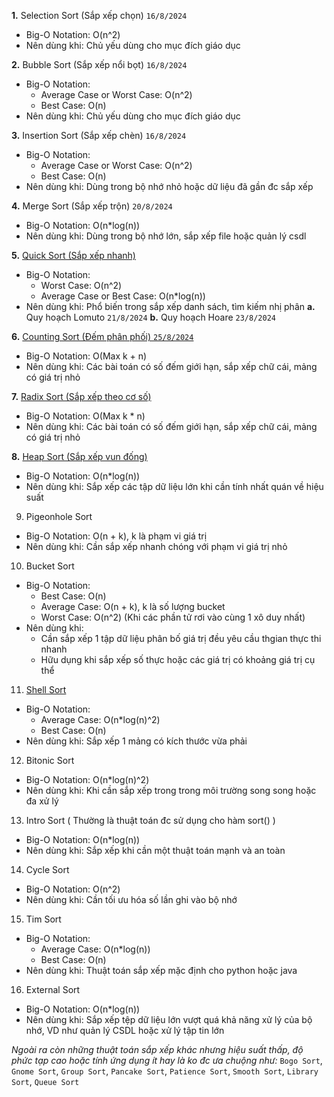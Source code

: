 **1.** Selection Sort (Sắp xếp chọn)  `16/8/2024`
- Big-O Notation: O(n^2)
- Nên dùng khi: Chủ yếu dùng cho mục đích giáo dục
    
**2.** Bubble Sort (Sắp xếp nổi bọt)  `16/8/2024`
- Big-O Notation:
    + Average Case or Worst Case: O(n^2)
    + Best Case: O(n)
- Nên dùng khi: Chủ yếu dùng cho mục đích giáo dục

**3.** Insertion Sort (Sắp xếp chèn)  `16/8/2024`
- Big-O Notation:
    + Average Case or Worst Case: O(n^2)
    + Best Case: O(n)
- Nên dùng khi: Dùng trong bộ nhớ nhỏ hoặc dữ liệu đã gần đc sắp xếp

**4.** Merge Sort (Sắp xếp trộn) `20/8/2024`
- Big-O Notation: O(n*log(n))
- Nên dùng khi: Dùng trong bộ nhớ lớn, sắp xếp file hoặc quản lý csdl

**5.** [Quick Sort (Sắp xếp nhanh)](https://www.youtube.com/watch?v=Vtckgz38QHs&ab_channel=BroCode)
- Big-O Notation:
    + Worst Case: O(n^2)
    + Average Case or Best Case:  O(n*log(n))
- Nên dùng khi: Phổ biến trong sắp xếp danh sách, tìm kiếm nhị phân
__**a.**__ Quy hoạch Lomuto `21/8/2024`
__**b.**__ Quy hoạch Hoare `23/8/2024`

**6.** [Counting Sort (Đếm phân phối) `25/8/2024`](https://www.youtube.com/watch?v=EItdcGhSLf4)
- Big-O Notation: O(Max k + n)
- Nên dùng khi: Các bài toán có số đếm giới hạn, sắp xếp chữ cái, mảng có giá trị nhỏ

**7.** [Radix Sort (Sắp xếp theo cơ số)](https://www.youtube.com/watch?v=e4Oide9BsH8&ab_channel=%C3%94ngDev)
- Big-O Notation: O(Max k * n)
- Nên dùng khi: Các bài toán có số đếm giới hạn, sắp xếp chữ cái, mảng có giá trị nhỏ

**8.** [Heap Sort (Sắp xếp vun đống)](https://www.youtube.com/watch?v=XFI96Z7i3LE&ab_channel=28tech)
- Big-O Notation: O(n*log(n))
- Nên dùng khi: Sắp xếp các tập dữ liệu lớn khi cần tính nhất quán về hiệu suất

9. Pigeonhole Sort
- Big-O Notation: O(n + k), k là phạm vi giá trị
- Nên dùng khi: Cần sắp xếp nhanh chóng với phạm vi giá trị nhỏ

10. Bucket Sort
- Big-O Notation: 
    + Best Case: O(n)
    + Average Case: O(n + k), k là số lượng bucket
    + Worst Case: O(n^2) (Khi các phần tử rơi vào cùng 1 xô duy nhất)
- Nên dùng khi: 
    + Cần sắp xếp 1 tập dữ liệu phân bố giá trị đều yêu cầu thgian thực thi nhanh
    + Hữu dụng khi sắp xếp số thực hoặc các giá trị có khoảng giá trị cụ thể

11. [Shell Sort](https://www.youtube.com/watch?v=408TQi6MWmI)
- Big-O Notation:
    + Average Case: O(n*log(n)^2)
    + Best Case: O(n)
- Nên dùng khi: Sắp xếp 1 mảng có kích thước vừa phải

12. Bitonic Sort
- Big-O Notation: O(n*log(n)^2)
- Nên dùng khi: Khi cần sắp xếp trong trong môi trường song song hoặc đa xử lý

13. Intro Sort ( Thường là thuật toán đc sử dụng cho hàm sort() )
- Big-O Notation: O(n*log(n))
- Nên dùng khi: Sắp xếp khi cần một thuật toán mạnh và an toàn

14. Cycle Sort
- Big-O Notation: O(n^2)
- Nên dùng khi: Cần tối ưu hóa số lần ghi vào bộ nhớ

15. Tim Sort
- Big-O Notation:
    + Average Case: O(n*log(n))
    + Best Case: O(n)
- Nên dùng khi: Thuật toán sắp xếp mặc định cho python hoặc java

16. External Sort
- Big-O Notation: O(n*log(n))
- Nên dùng khi: Sắp xếp tệp dữ liệu lớn vượt quá khả năng xử lý của bộ nhớ, VD như quản lý CSDL hoặc xử lý tập tin lớn

*Ngoài ra còn những thuật toán sắp xếp khác nhưng hiệu suất thấp, độ phức tạp cao hoặc tính ứng dụng ít hay là ko đc ưa chuộng như:* `Bogo Sort`, `Gnome Sort`, `Group Sort`, `Pancake Sort`, `Patience Sort`, `Smooth Sort`, `Library Sort`, `Queue Sort`